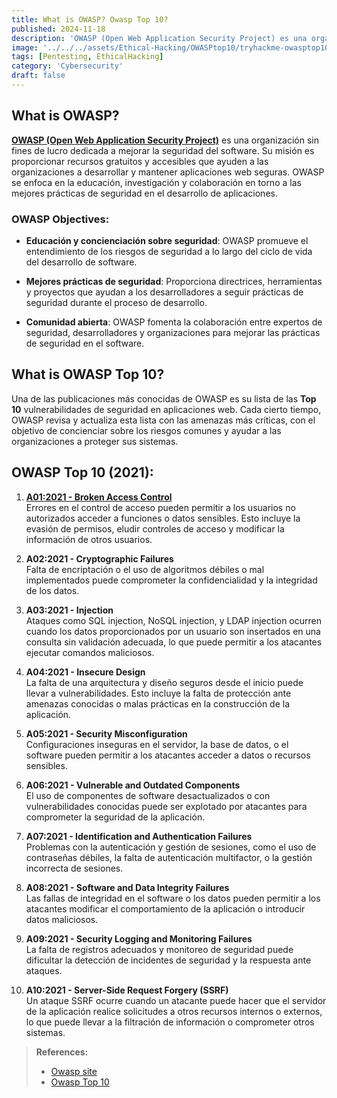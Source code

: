 ```yaml
---
title: What is OWASP? Owasp Top 10?
published: 2024-11-18
description: 'OWASP (Open Web Application Security Project) es una organización sin fines de lucro dedicada a mejorar la seguridad del software. Su misión es proporcionar recursos gratuitos y accesibles que ayuden a las organizaciones a desarrollar y mantener aplicaciones web seguras. OWASP se enfoca en la educación, investigación y colaboración en torno a las mejores prácticas de seguridad en el desarrollo de aplicaciones.'
image: '../../../assets/Ethical-Hacking/OWASPtop10/tryhackme-owasptop10.png'
tags: [Pentesting, EthicalHacking]
category: 'Cybersecurity'
draft: false 
---
```


## What is OWASP? 

**[OWASP (Open Web Application Security Project)](https://owasp.org/)** es una organización sin fines de lucro dedicada a mejorar la seguridad del software. Su misión es proporcionar recursos gratuitos y accesibles que ayuden a las organizaciones a desarrollar y mantener aplicaciones web seguras. OWASP se enfoca en la educación, investigación y colaboración en torno a las mejores prácticas de seguridad en el desarrollo de aplicaciones.

### OWASP Objectives:

- **Educación y concienciación sobre seguridad**: OWASP promueve el entendimiento de los riesgos de seguridad a lo largo del ciclo de vida del desarrollo de software.

- **Mejores prácticas de seguridad**: Proporciona directrices, herramientas y proyectos que ayudan a los desarrolladores a seguir prácticas de seguridad durante el proceso de desarrollo.

- **Comunidad abierta**: OWASP fomenta la colaboración entre expertos de seguridad, desarrolladores y organizaciones para mejorar las prácticas de seguridad en el software.

## What is OWASP Top 10?

Una de las publicaciones más conocidas de OWASP es su lista de las **Top 10** vulnerabilidades de seguridad en aplicaciones web. Cada cierto tiempo, OWASP revisa y actualiza esta lista con las amenazas más críticas, con el objetivo de concienciar sobre los riesgos comunes y ayudar a las organizaciones a proteger sus sistemas.

## OWASP Top 10 (2021):

1. **[A01:2021 - Broken Access Control](https://yw4rf.vercel.app/posts/ethical-hacking/bac/)**  
    Errores en el control de acceso pueden permitir a los usuarios no autorizados acceder a funciones o datos sensibles. Esto incluye la evasión de permisos, eludir controles de acceso y modificar la información de otros usuarios.
    
2. **A02:2021 - Cryptographic Failures**  
    Falta de encriptación o el uso de algoritmos débiles o mal implementados puede comprometer la confidencialidad y la integridad de los datos.
    
3. **A03:2021 - Injection**  
    Ataques como SQL injection, NoSQL injection, y LDAP injection ocurren cuando los datos proporcionados por un usuario son insertados en una consulta sin validación adecuada, lo que puede permitir a los atacantes ejecutar comandos maliciosos.
    
4. **A04:2021 - Insecure Design**  
    La falta de una arquitectura y diseño seguros desde el inicio puede llevar a vulnerabilidades. Esto incluye la falta de protección ante amenazas conocidas o malas prácticas en la construcción de la aplicación.
    
5. **A05:2021 - Security Misconfiguration**  
    Configuraciones inseguras en el servidor, la base de datos, o el software pueden permitir a los atacantes acceder a datos o recursos sensibles.
    
6. **A06:2021 - Vulnerable and Outdated Components**  
    El uso de componentes de software desactualizados o con vulnerabilidades conocidas puede ser explotado por atacantes para comprometer la seguridad de la aplicación.
    
7. **A07:2021 - Identification and Authentication Failures**  
    Problemas con la autenticación y gestión de sesiones, como el uso de contraseñas débiles, la falta de autenticación multifactor, o la gestión incorrecta de sesiones.
    
8. **A08:2021 - Software and Data Integrity Failures**  
    Las fallas de integridad en el software o los datos pueden permitir a los atacantes modificar el comportamiento de la aplicación o introducir datos maliciosos.
    
9. **A09:2021 - Security Logging and Monitoring Failures**  
    La falta de registros adecuados y monitoreo de seguridad puede dificultar la detección de incidentes de seguridad y la respuesta ante ataques.
    
10. **A10:2021 - Server-Side Request Forgery (SSRF)**  
    Un ataque SSRF ocurre cuando un atacante puede hacer que el servidor de la aplicación realice solicitudes a otros recursos internos o externos, lo que puede llevar a la filtración de información o comprometer otros sistemas.


> **References:**
> - [Owasp site](https://owasp.org/)
> - [Owasp Top 10](https://owasp.org/www-project-top-ten/)